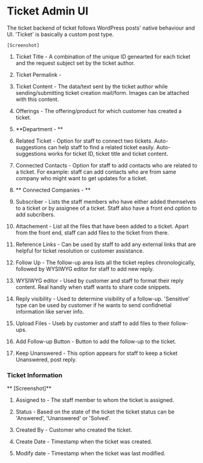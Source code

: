 # Ticket Admin UI

The ticket backend of ticket follows WordPress posts' native behaviour and UI. 'Ticket' is basically a custom post type.

    [Screenshot]

1. Ticket Title - A combination of the unique ID genearted for each ticket and the request subject set by the ticket author.

2. Ticket Permalink -

3. Ticket Content - The data/text sent by the ticket author while sending/submitting ticket creation mail/form. Images can be attached with this content.

4. Offerings - The offering/product for which customer has created a ticket.

5. **Department - **

6. Related Ticket - Option for staff to connect two tickets. Auto-suggestions can help staff to find a related ticket easily. Auto-suggestions works for ticket ID, ticket title and ticket content.

7. Connected Contacts - Option for staff to add contacts who are related to a ticket. For example: staff can add contacts who are from same company who might want to get updates for a ticket.

8. ** Connected Companies - **

9. Subscriber - Lists the staff members who have either added themselves to a ticket or by assignee of a ticket. Staff also have a front end option to add subcribers.

10. Attachement - List all the files that have been added to a ticket. Apart from the front end, staff can add files to the ticket from there.

11. Reference Links - Can be used by staff to add any external links that are helpful for ticket resolution or customer assistance.

12. Follow Up - The follow-up area lists all the ticket replies chronologically, followed by WYSIWYG editor for staff to add new reply.

13. WYSIWYG editor - Used by customer and staff to format their reply content. Real handly when staff wants to share code snippets.

14. Reply visibility - Used to determine visibility of a follow-up. 'Sensitive' type can be used by customer if he wants to send confidnetial information like server info.

15. Upload Files - Useb by customer and staff to add files to their follow-ups.

16. Add Follow-up Button - Button to add the follow-up to the ticket.

17. Keep Unanswered - This option appears for staff to keep a ticket Unanswered, post reply.


### Ticket Information

** [Screenshot]**

1. Assigned to - The staff member to whom the ticket is assigned.

2. Status -  Based on the state of the ticket the ticket status can be 'Answered', 'Unanswered' or 'Solved'.

3. Created By - Customer who created the ticket.

4. Create Date - Timestamp when the ticket was created.

5. Modify date - Timestamp when the ticket was last modified.




